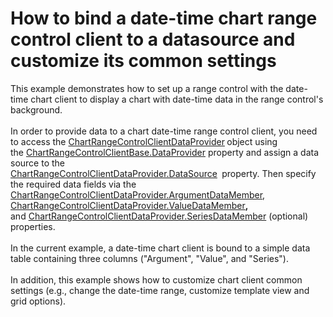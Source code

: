 #  How to bind a date-time chart range control client to a datasource and customize its common settings


<p>This example demonstrates how to set up a range control with the date-time chart client to display a chart with date-time data in the range control's background. <br /><br />In order to provide data to a chart date-time range control client, you need to access the <a href="https://documentation.devexpress.com/#WindowsForms/clsDevExpressXtraEditorsChartRangeControlClientDataProvidertopic">ChartRangeControlClientDataProvider</a><strong> </strong>object using the <a href="https://documentation.devexpress.com/#WindowsForms/DevExpressXtraEditorsChartRangeControlClientBase_DataProvidertopic">ChartRangeControlClientBase.DataProvider</a> property and assign a data source to the <a href="https://documentation.devexpress.com/#WindowsForms/DevExpressXtraEditorsChartRangeControlClientDataProvider_DataSourcetopic">ChartRangeControlClientDataProvider.DataSource</a> <strong> </strong>property. Then specify the required data fields via the <a href="https://documentation.devexpress.com/#WindowsForms/DevExpressXtraEditorsChartRangeControlClientDataProvider_ArgumentDataMembertopic">ChartRangeControlClientDataProvider.ArgumentDataMember</a>, <a href="https://documentation.devexpress.com/#WindowsForms/DevExpressXtraEditorsChartRangeControlClientDataProvider_ValueDataMembertopic">ChartRangeControlClientDataProvider.ValueDataMember</a><strong>,</strong> and <a href="https://documentation.devexpress.com/#WindowsForms/DevExpressXtraEditorsChartRangeControlClientDataProvider_SeriesDataMembertopic">ChartRangeControlClientDataProvider.SeriesDataMember</a> (optional) properties. <br /><br />In the current example, a date-time chart client is bound to a simple data table containing three columns ("Argument", "Value", and "Series"). <br /><br />In addition, this example shows how to customize chart client common settings (e.g., change the date-time range, customize template view and grid options).</p>

<br/>


